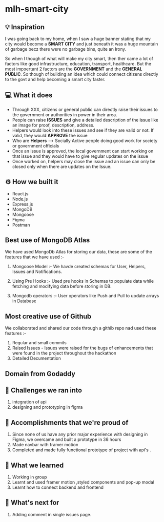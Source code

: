 # mlh-smart-city

## 💡 Inspiration

I was going back to my home, when I saw a huge banner stating that my city would become a **SMART CITY** and just beneath it was a huge mountain of garbage becz there were no garbage bins, quite an Irony.

So when I though of what will make my city smart, then ther came a lot of factors like good infrastructure, education, transport, healthcare. But the most impoertant 2 factors are the **GOVERNMENT** and the **GENERAL PUBLIC**. So though of building an idea which could connect citizens directly to the govt and help becoming a smart city faster.

## 💻 What it does

- Through XXX, citizens or general public can directly raise their issues to the government or authorities in power in their area.
- People can raise **ISSUES** and give a detailed description of the issue like an image for proof, description, address.
- Helpers would look into these issues and see if they are valid or not. If valid, they would **APPROVE** the issue
- Who are **Helpers** --> Socially Active people doing good work for society or government officials
- Once an issue is approved, the local government can start working on that issue and they would have to give regular updates on the issue
- Once worked on, helpers may close the issue and an issue can only be closed only when there are updates on the Issue.

## ⚙️ How we built it

- React.js
- Node.js
- Express.js
- MongoDB
- Mongoose
- Figma
- Postman

## Best use of MongoDB Atlas

We have used MongoDb Atlas for storing our data, these are some of the features that we have used :-

1. Mongoose Model :- We havde created schemas for User, Helpers, Issues and Notifications.

2. Using Pre Hooks :- Used pre hooks in Schemas to populate data while fetching and modifying data before storing in DB.

3. Mongodb operators :- User operators like Push and Pull to update arrays in Database

## Most creative use of Github

We collaborated and shared our code through a githib repo nad used these features :-

1. Regular and small commits
2. Raised Issues - Issues were raised for the bugs of enhancements that were found in the project throughout the hackathon
3. Detailed Decumentation

## Domain from Godaddy

## 🧠 Challenges we ran into

1. integration of api
2. designing and prototyping in figma

## 🏅 Accomplishments that we're proud of

1) Since none of us have any prior major experience with designing in Figma, we overcame and built a prototype in 36 hours
2) Made navbar with framer motion
3) Completed and made fully functional prototype of project with api's .

## 📖 What we learned

1. Working in group
2. Learnt and used framer motion ,styled components and pop-up modal
3. Learnt how to connect backend and frontend

## 🚀 What's next for

1.  Adding comment in single issues page.
